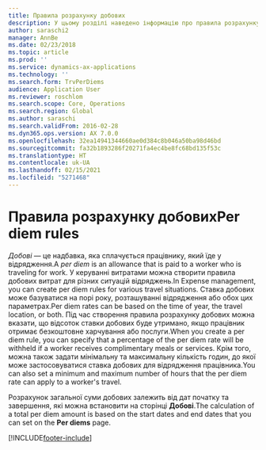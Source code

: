 ```yaml
---
title: Правила розрахунку добових
description: У цьому розділі наведено інформацію про правила розрахунку добових.
author: saraschi2
manager: AnnBe
ms.date: 02/23/2018
ms.topic: article
ms.prod: ''
ms.service: dynamics-ax-applications
ms.technology: ''
ms.search.form: TrvPerDiems
audience: Application User
ms.reviewer: roschlom
ms.search.scope: Core, Operations
ms.search.region: Global
ms.author: saraschi
ms.search.validFrom: 2016-02-28
ms.dyn365.ops.version: AX 7.0.0
ms.openlocfilehash: 32ea14941344660ae0d384c8b046a50ba98d46bd
ms.sourcegitcommit: fa32b1893286f20271fa4ec4be8fc68bd135f53c
ms.translationtype: HT
ms.contentlocale: uk-UA
ms.lasthandoff: 02/15/2021
ms.locfileid: "5271468"
---
```

# <a name="per-diem-rules"></a><span data-ttu-id="0adf8-103">Правила розрахунку добових</span><span class="sxs-lookup"><span data-stu-id="0adf8-103">Per diem rules</span></span>

<span data-ttu-id="0adf8-104">*Добові* — це надбавка, яка сплачується працівнику, який їде у відрядження.</span><span class="sxs-lookup"><span data-stu-id="0adf8-104">A *per diem* is an allowance that is paid to a worker who is traveling for work.</span></span> <span data-ttu-id="0adf8-105">У керуванні витратами можна створити правила добових витрат для різних ситуацій відряджень.</span><span class="sxs-lookup"><span data-stu-id="0adf8-105">In Expense management, you can create per diem rules for various travel situations.</span></span> <span data-ttu-id="0adf8-106">Ставка добових може базуватися на порі року, розташуванні відрядження або обох цих параметрах.</span><span class="sxs-lookup"><span data-stu-id="0adf8-106">Per diem rates can be based on the time of year, the travel location, or both.</span></span> <span data-ttu-id="0adf8-107">Під час створення правила розрахунку добових можна вказати, що відсоток ставки добових буде утримано, якщо працівник отримає безкоштовне харчування або послуги.</span><span class="sxs-lookup"><span data-stu-id="0adf8-107">When you create a per diem rule, you can specify that a percentage of the per diem rate will be withheld if a worker receives complimentary meals or services.</span></span> <span data-ttu-id="0adf8-108">Крім того, можна також задати мінімальну та максимальну кількість годин, до якої може застосовуватися ставка добових для відрядження працівника.</span><span class="sxs-lookup"><span data-stu-id="0adf8-108">You can also set a minimum and maximum number of hours that the per diem rate can apply to a worker's travel.</span></span>

<span data-ttu-id="0adf8-109">Розрахунок загальної суми добових залежить від дат початку та завершення, які можна встановити на сторінці **Добові**.</span><span class="sxs-lookup"><span data-stu-id="0adf8-109">The calculation of a total per diem amount is based on the start dates and end dates that you can set on the **Per diems** page.</span></span>


[!INCLUDE[footer-include](../includes/footer-banner.md)]